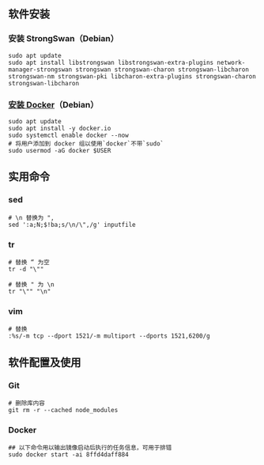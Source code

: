 ## 软件安装

### 安装 StrongSwan（Debian）

```shell
sudo apt update
sudo apt install libstrongswan libstrongswan-extra-plugins network-manager-strongswan strongswan strongswan-charon strongswan-libcharon strongswan-nm strongswan-pki libcharon-extra-plugins strongswan-charon strongswan-libcharon
```

### [安装 Docker](https://www.kali.org/docs/containers/installing-docker-on-kali/)（Debian）

```shell
sudo apt update
sudo apt install -y docker.io
sudo systemctl enable docker --now
# 将用户添加到 docker 组以使用`docker`不带`sudo`
sudo usermod -aG docker $USER
```

## 实用命令

### sed

```shell
# \n 替换为 ",
sed ':a;N;$!ba;s/\n/\",/g' inputfile
```

### tr 

```shell
# 替换 “ 为空
tr -d "\""

# 替换 " 为 \n
tr "\"" "\n"
```

### vim 

```shell
# 替换
:%s/-m tcp --dport 1521/-m multiport --dports 1521,6200/g
```

## 软件配置及使用

### Git

```shell
# 删除库内容
git rm -r --cached node_modules
```

### Docker

```shell
## 以下命令用以输出镜像启动后执行的任务信息，可用于排错
sudo docker start -ai 8ffd4daff884
```




